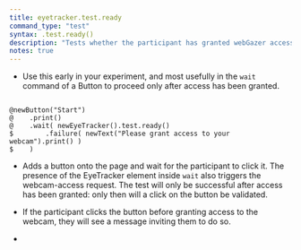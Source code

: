 ```yaml
---
title: eyetracker.test.ready
command_type: "test"
syntax: .test.ready()
description: "Tests whether the participant has granted webGazer access to their webcam, as required by the EyeTracker."
notes: true
---
```


+ Use this early in your experiment, and most usefully in the `wait` command of a Button to proceed only after access has been granted.

<!--more-->

<pre><code class="language-diff-javascript diff-highlight try-true">
@newButton("Start")
@    .print()
@    .wait( newEyeTracker().test.ready()
$        .failure( newText("Please grant access to your webcam").print() )
$    )
</code></pre>

+ Adds a button onto the page and wait for the participant to click it. The presence of the EyeTracker element inside `wait` also triggers the webcam-access request. The test will only be successful after access has been granted: only then will a click on the button be validated.

+ If the participant clicks the button before granting access to the webcam, they will see a message inviting them to do so.

+ 		
